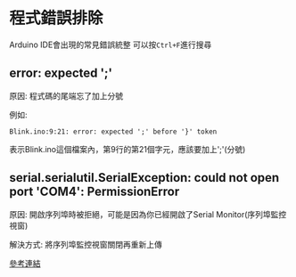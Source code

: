 # 程式錯誤排除
Arduino IDE會出現的常見錯誤統整
可以按`Ctrl+F`進行搜尋

## error: expected ';'

原因: 程式碼的尾端忘了加上分號

例如:
```c++=
Blink.ino:9:21: error: expected ';' before '}' token
```
表示Blink.ino這個檔案內，第9行的第21個字元，應該要加上';'(分號)

## serial.serialutil.SerialException: could not open port 'COM4': PermissionError

原因: 開啟序列埠時被拒絕，可能是因為你已經開啟了Serial Monitor(序列埠監控視窗)

解決方式: 將序列埠監控視窗關閉再重新上傳

[參考連結](https://stackoverflow.com/a/62467039)
